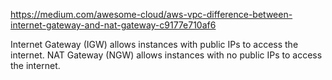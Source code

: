 
https://medium.com/awesome-cloud/aws-vpc-difference-between-internet-gateway-and-nat-gateway-c9177e710af6

Internet Gateway (IGW) allows instances with public IPs to access the internet.
NAT Gateway (NGW) allows instances with no public IPs to access the internet.
